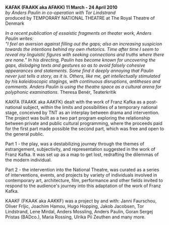 **KAFAK (FAAKK aka AFAKK) 11 March - 24 April 2010**  
*by Anders Paulin in co-operation with Tor Lindstrand*  
produced by TEMPORARY NATIONAL THEATRE at The Royal Theatre of Denmark 

*In a recent publication of essaistic fragments on theater work, Anders Paulin writes:  
"I feel an aversion against filling out the gaps; also an increasing suspicion towards the intentions behind my own rhetorics. Time after time I seem to reveal my linguistic figures with seeking connections and truths where there are none."
In his directing, Paulin has become known for uncovering the gaps, dislodging texts and gestures so as to avoid falsely cohesive appearances and statements. Some find it deeply annoying that Paulin never just tells a story, as it is. Others, like me, get intellectually stimulated by his kaleidoscopic stagings, with continuous disruptions, antitheses and comments. Anders Paulin is using the theatre space as a cultural arena for polyphonic examinations.*
Theresa Benér, Teaterkritik

KAKFA (FAAKK aka AAKFK) dealt with the work of Franz Kafka as a post-national subject, within the limits and possibilities of a temporary national stage, conceived by TNT as an interplay between drama and intervention.  
The project was built as a two part program exploring the relationship between private and public cultural programming, where the proceeds paid for the first part made possible the second part, which was free and open to the general public.

Part 1 - the play, was a destabilizing journey through the themes of estrangement, subjectivity, and representation suggested in the work of Franz Kafka. It was set up as a map to get lost, redrafting the dilemmas of the modern individual.

Part 2 - the intervention into the National Theatre, was curated as a series of interventions, events, and projects by variety of individuals involved in contemporary art, architecture, film, performance and other fields invited to respond to the audience's journey into this adaptation of the work of Franz Kafka.

KAAKF (FKAAK aka AAKKF) was a project by and with: Janni Faurschou, Oliver Frljic, Joachim Hamou, Hugo Hopping, Jakob Jacobsen, Tor Lindstrand, Lene Mirdal, Anders Mossling, Anders Paulin, Goran Sergej Pristas (BADco.), Maria Rossing, Ulrika Pii Zeuthen and many more.
